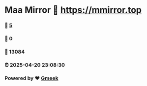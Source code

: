 # Maa Mirror :link: https://mmirror.top 
### :page_facing_up: [5](https://mmirror.top/tag.html) 
### :speech_balloon: 0 
### :hibiscus: 13084 
### :alarm_clock: 2025-04-20 23:08:30 
### Powered by :heart: [Gmeek](https://github.com/Meekdai/Gmeek)
